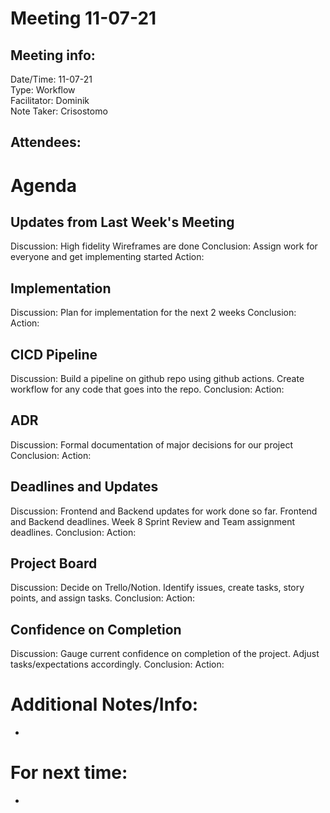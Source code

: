 # Meeting 11-07-21
## Meeting info:
Date/Time: 11-07-21\
Type: Workflow\
Facilitator: Dominik\
Note Taker: Crisostomo

Attendees:
-

# Agenda
## Updates from Last Week's Meeting
Discussion: High fidelity Wireframes are done
Conclusion: Assign work for everyone and get implementing started
Action: 

## Implementation 
Discussion: Plan for implementation for the next 2 weeks
Conclusion:
Action:

## CICD Pipeline
Discussion: Build a pipeline on github repo using github actions. Create workflow for any code that goes into the repo.
Conclusion:
Action:

## ADR
Discussion: Formal documentation of major decisions for our project
Conclusion:
Action:

## Deadlines and Updates
Discussion: Frontend and Backend updates for work done so far. Frontend and Backend deadlines. Week 8 Sprint Review and Team assignment deadlines.
Conclusion:
Action:

## Project Board
Discussion: Decide on Trello/Notion. Identify issues, create tasks, story points, and assign tasks. 
Conclusion:
Action:

## Confidence on Completion
Discussion: Gauge current confidence on completion of the project. Adjust tasks/expectations accordingly.
Conclusion:
Action:


# Additional Notes/Info:
-

# For next time:
- 
